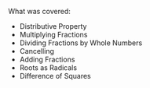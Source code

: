 What was covered:
- Distributive Property
- Multiplying Fractions
- Dividing Fractions by Whole Numbers
- Cancelling
- Adding Fractions
- Roots as Radicals
- Difference of Squares

